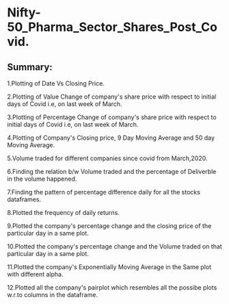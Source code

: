 # Nifty-50_Pharma_Sector_Shares_Post_Covid.
## Summary:
1.Plotting of Date Vs Closing Price.

2.Plotting of Value Change of company's share price with respect to initial days of Covid i.e, on last week of March.

3.Plotting of Percentage Change of company's share price with respect to initial days of Covid i.e, on last week of March.

4.Plotting of Company's Closing price, 9 Day Moving Average and 50 day Moving Average.

5.Volume traded for different companies since covid from March,2020.

6.Finding the relation b/w Volume traded and the percentage of Deliverble in the volume happened.

7.Finding the pattern of percentage difference daily for all the stocks dataframes.

8.Plotted the frequency of daily returns.

9.Plotted the company's percentage change and the closing price of the particular day in a same plot.

10.Plotted the company's percentage change and the Volume traded on that particular day in a same plot.

11.Plotted the company's Exponentially Moving Average in the Same plot with different alpha.

12.Plotted all the company's pairplot which resembles all the possibe plots w.r.to columns in the dataframe.
